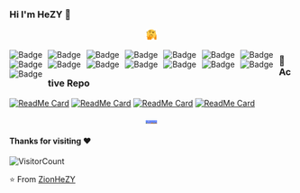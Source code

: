 ### Hi I'm HeZY 👋

<!--
**ZionHeZY/ZionHeZY** is a ✨ _special_ ✨ repository because its `README.md` (this file) appears on your GitHub profile.

Here are some ideas to get you started:

- 🔭 I’m currently working on ...
- 🌱 I’m currently learning ...
- 👯 I’m looking to collaborate on ...
- 🤔 I’m looking for help with ...
- 💬 Ask me about ...
- 📫 How to reach me: ...
- 😄 Pronouns: ...
- ⚡ Fun fact: ...
-->

<div align="center">
<img alt="GIF" src="https://github.com/ZionHeZY/ZionHeZY/blob/main/assests/hmm.gif" width="20vw" />
</div>

<img alt="Badge" style="float: left; margin-right: 10px;" src="https://img.shields.io/badge/kotlin%20-%2314354C.svg?&style=for-the-badge&logo=kotlin&logoColor=white"/>  <img alt="Badge" style="float: left; margin-right: 10px;"  src="https://img.shields.io/badge/swift%20-%23E34F26.svg?&style=for-the-badge&logo=swift&logoColor=white"/>  <img alt="Badge" style="float: left; margin-right: 10px;"  src="https://img.shields.io/badge/java%20-%23121011.svg?&style=for-the-badge&logo=java&logoColor=white"/>  <img alt="Badge" style="float: left; margin-right: 10px;" src="https://img.shields.io/badge/python%20-%2314354C.svg?&style=for-the-badge&logo=python&logoColor=white"/>  <img alt="Badge" style="float: left; margin-right: 10px;"  src="https://img.shields.io/badge/dart-%230175C2.svg?&style=for-the-badge&logo=dart&logoColor=white"/>    <img alt="Badge" style="float: left; margin-right: 10px;"  src ="https://img.shields.io/badge/Flutter-%2302569B.svg?&style=for-the-badge&logo=flutter&logoColor=white"/>    <img alt="Badge" style="float: left; margin-right: 10px;"  src="https://img.shields.io/badge/html5%20-%23E34F26.svg?&style=for-the-badge&logo=html5&logoColor=white"/>    <img alt="Badge" style="float: left; margin-right: 10px;"  src="https://img.shields.io/badge/css3%20-%231572B6.svg?&style=for-the-badge&logo=css3&logoColor=white"/>    <img alt="Badge" style="float: left; margin-right: 10px;" src="https://img.shields.io/badge/react%20-%2320232a.svg?&style=for-the-badge&logo=react&logoColor=%2361DAFB"/>    <img alt="Badge" style="float: left; margin-right: 10px;"  src="https://img.shields.io/badge/javascript%20-%23323330.svg?&style=for-the-badge&logo=javascript&logoColor=%23F7DF1E"/>    <img alt="Badge" style="float: left; margin-right: 10px;"  src="https://img.shields.io/badge/node.js%20-%2343853D.svg?&style=for-the-badge&logo=node.js&logoColor=white"/>   <img alt="Badge" style="float: left; margin-right: 10px;" src="https://img.shields.io/badge/go-%2300ADD8.svg?&style=for-the-badge&logo=go&logoColor=white"/>    <img alt="Badge" style="float: left; margin-right: 10px;"  src ="https://img.shields.io/badge/MongoDB-%234ea94b.svg?&style=for-the-badge&logo=mongodb&logoColor=white"/>    <img alt="Badge" style="float: left; margin-right: 10px;"  src="https://img.shields.io/badge/git%20-%23F05033.svg?&style=for-the-badge&logo=git&logoColor=white"/>   <img alt="Badge" style="float: left; margin-right: 10px;"  src="https://img.shields.io/badge/shell_script%20-%23121011.svg?&style=for-the-badge&logo=gnu-bash&logoColor=white"/>

### 👀 Active Repo
[![ReadMe Card](https://github-readme-stats.vercel.app/api/pin/?username=ZionHeZY&repo=3DWrapperView&theme=radical "3DWrapperView")](https://github.com/ZionHeZY/3DWrapperView)
[![ReadMe Card](https://github-readme-stats.vercel.app/api/pin/?username=ZionHeZY&repo=WeatherCurveView&theme=highcontrast "WeatherCurveView")](https://github.com/ZionHeZY/WeatherCurveView)
[![ReadMe Card](https://github-readme-stats.vercel.app/api/pin/?username=ZionHeZY&repo=SoundRecorderN&theme=highcontrast "SoundRecorderN")](https://github.com/ZionHeZY/SoundRecorderN)
[![ReadMe Card](https://github-readme-stats.vercel.app/api/pin/?username=ZionHeZY&repo=BleMsg&theme=highcontrast "BleMsg")](https://github.com/ZionHeZY/BleMsg)

<div align="center">
<img alt="GIF" src="https://github.com/ZionHeZY/ZionHeZY/blob/main/assests/Mario1.gif" width="20vw" />
</div>


#### Thanks for visiting :heart:
![VisitorCount](https://profile-counter.glitch.me/ZionHeZY/count.svg)

⭐️ From [ZionHeZY](https://github.com/ZionHeZY)
